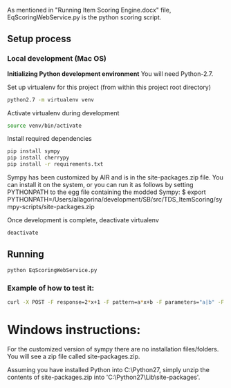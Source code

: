 As mentioned in "Running Item Scoring Engine.docx" file,
EqScoringWebService.py is the python scoring script.

## Setup process

### Local development (Mac OS)

**Initializing Python development environment**
You will need Python-2.7.

Set up virtualenv for this project (from within this project root directory)
```bash
python2.7 -m virtualenv venv
```

Activate virtualenv during development
```bash
source venv/bin/activate
```

Install required dependencies
```bash
pip install sympy
pip install cherrypy
pip install -r requirements.txt
```

Sympy has been customized by AIR and is in the site-packages.zip file.
You can install it on the system, or you can run it as follows by setting
PYTHONPATH to the egg file containing the modded Sympy:
$ export PYTHONPATH=/Users/allagorina/development/SB/src/TDS_ItemScoring/sympy-scripts/site-packages.zip

Once development is complete, deactivate virtualenv
```bash
deactivate
```

## Running

```bash
python EqScoringWebService.py
```
### Example of how to test it:
```bash
curl -X POST -F response=2*x+1 -F pattern=a*x+b -F parameters="a|b" -F constraints=" " -Fvariables=x http://localhost:8080/matchexpression
```

# Windows instructions:
  For the customized version of sympy there are no installation files/folders.
  You will see a zip file called site-packages.zip. 
  
  Assuming you have installed Python into C:\Python27, simply unzip the
  contents of site-packages.zip into 'C:\Python27\Lib\site-packages'.

